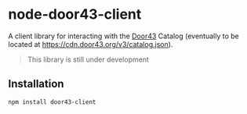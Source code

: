 # node-door43-client
A client library for interacting with the [Door43](https://door43.org) Catalog (eventually to be located at https://cdn.door43.org/v3/catalog.json).

> This library is still under development

## Installation
```
npm install door43-client
```
